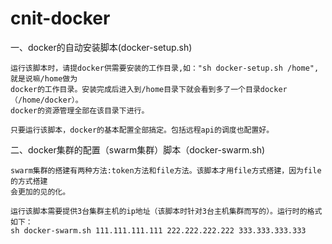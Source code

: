 # cnit-docker
一、docker的自动安装脚本(docker-setup.sh)

    运行该脚本时，请提docker供需要安装的工作目录,如："sh docker-setup.sh /home",就是说嘛/home做为
    docker的工作目录。安装完成后进入到/home目录下就会看到多了一个目录docker（/home/docker）。
    docker的资源管理全部在该目录下进行。

    只要运行该脚本，docker的基本配置全部搞定。包括远程api的调度也配置好。

二、docker集群的配置（swarm集群）脚本（docker-swarm.sh)

    swarm集群的搭建有两种方法:token方法和file方法。该脚本才用file方式搭建，因为file的方式搭建
    会更加的见的化。

    运行该脚本需要提供3台集群主机的ip地址（该脚本时针对3台主机集群而写的）。运行时的格式如下：
    sh docker-swarm.sh 111.111.111.111 222.222.222.222 333.333.333.333
